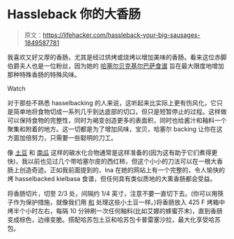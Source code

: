 # Hassleback 你的大香肠

> 原文：<https://lifehacker.com/hassleback-your-big-sausages-1849587781>

我喜欢又好又厚的香肠，尤其是经过烘烤或烧烤以增加美味的香肠。看来这位赤脚伯爵夫人也是一位粉丝，因为她的 [哈塞尔贝克基尔巴萨食谱](https://barefootcontessa.com/recipes/hasselback-kielbasa) 旨在最大限度地增加那种特殊香肠的特殊风味。

Watch

对于那些不熟悉 hasselbacking 的人来说，这听起来比实际上更有伤风化，它只是简单地将食物切成一系列几乎到达底部的切口，但只是短暂停止的过程。这样做可以保持食物的完整性，同时为褐变创造更多的表面积，同时也给酱汁和釉料一个聚集和附着的地方。这一切都是为了增加风味，宝贝，哈塞尔 backing 让你在这方面加倍努力，只需要一些聪明的刀工。

像 [土豆](https://lifehacker.com/air-fry-some-tiny-hasselback-potatoes-1846054351) 和 [南瓜](https://lifehacker.com/this-miso-glazed-hasselback-delicata-squash-is-a-real-s-1829813415) 这样的碳水化合物通常是这样准备的(因为这有助于它们煮得更快)，我以前也见过几个带哈塞尔皮的西红柿，但这个小小的刀法可以在一根大香肠上创造奇迹。正如我前面提到的，Ina 在她的网站上有一个完整的，令人愉快的烤 hasselbacked kielbasa 食谱，但任何具有类似质地的大熏香肠都会受益。

将香肠切片，切至 2/3 处，间隔约 1/4 英寸，注意不要一直切下去。(你可以用筷子作为保护措施，就像我们用 [和](https://lifehacker.com/air-fry-some-tiny-hasselback-potatoes-1846054351) 处理这些小土豆一样。)将香肠放入 425 F 烤箱中烤半个小时左右，每隔 10 分钟刷一次任何釉料(比如艾娜的蜂蜜芥末)，直到香肠变成棕色，边缘变脆。搭配哈苏包土豆和哈苏包卡普雷塞沙拉，最大化享受哈苏包。